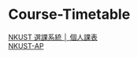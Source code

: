 # Course-Timetable
[NKUST 選課系統 │ 個人課表](https://iarthurtsai.github.io/Course-Timetable/NKUST%20%E9%81%B8%E8%AA%B2%E7%B3%BB%E7%B5%B1%20%E2%94%82%20%E5%80%8B%E4%BA%BA%E8%AA%B2%E8%A1%A8_br__Personal%20Timetable.html)  
[NKUST-AP](https://iarthurtsai.github.io/Course-Timetable/NKUST-AP%20%E2%94%82%20113%20%E5%AD%B8%E5%B9%B4%E5%BA%A6%E7%AC%AC%202%20%E5%AD%B8%E6%9C%9F%E8%AA%B2%E8%A1%A8.html)
